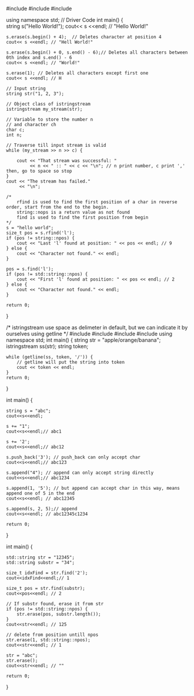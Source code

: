 #include <iostream>
#include <sstream>
#include <string>

using namespace std;
// Driver Code
int main()
{   
    string s("Hello World!");
    cout<< s <<endl; // "Hello World!"
    
    
    s.erase(s.begin() + 4);  // Deletes character at position 4
    cout<< s <<endl; // "Hell World!"
    
    s.erase(s.begin() + 0, s.end() - 6);// Deletes all characters between 0th index and s.end() - 6
    cout<< s <<endl; // "World!"
    
    s.erase(1); // Deletes all characters except first one
    cout<< s <<endl; // H
    
    // Input string
    string str("1, 2, 3");
 
    // Object class of istringstream
    istringstream my_stream(str);
 
    // Variable to store the number n
    // and character ch
    char c;
    int n;
 
    // Traverse till input stream is valid
    while (my_stream >> n >> c) {
 
        cout << "That stream was successful: "
             << n << " :: " << c << "\n"; // n print number, c print ',' then, go to space so stop
    }
    cout << "The stream has failed."
         << "\n";
    
    /*
        rfind is used to find the first position of a char in reverse order, start from the end to the begin.
        string::nops is a return value as not found
        find is used to find the first position from begin
    */
    s = "hello world";
    size_t pos = s.rfind('l');
    if (pos != string::npos) { 
        cout << "Last 'l' found at position: " << pos << endl; // 9
    } else {
        cout << "Character not found." << endl;
    }
    
    pos = s.find('l');
    if (pos != std::string::npos) {
        cout << "First 'l' found at position: " << pos << endl; // 2
    } else {
        cout << "Character not found." << endl;
    }
    
    return 0;
}


/*
    istringstream use space as delimeter in default, but we can indicate it by ourselves using getline
*/
#include <iostream>
#include <sstream>
#include <string>
#include <vector>
using namespace std;
int main() {
    string str = "apple/orange/banana";
    istringstream ss(str);
    string token;
    
    while (getline(ss, token, '/')) {
        // getline will put the string into token
        cout << token << endl;
    }
    return 0;
}


int main()
{

    string s = "abc";
    cout<<s<<endl;
    
    s += "1";
    cout<<s<<endl;// abc1
    
    s += '2';
    cout<<s<<endl;// abc12
    
    s.push_back('3'); // push_back can only accept char
    cout<<s<<endl;// abc123
    
    s.append("4"); // append can only accept string directly
    cout<<s<<endl;// abc1234
    
    s.append(1, '5'); // but append can accept char in this way, means append one of 5 in the end
    cout<<s<<endl; // abc12345
    
    s.append(s, 2, 5);// append 
    cout<<s<<endl; // abc12345c1234
    
    return 0;
}


int main()
{

    std::string str = "12345";
    std::string substr = "34";
    
    size_t idxFind = str.find('2');
    cout<<idxFind<<endl;// 1
    
    size_t pos = str.find(substr);
    cout<<pos<<endl; // 2
    
    // If substr found, erase it from str
    if (pos != std::string::npos) {
        str.erase(pos, substr.length());
    }
    cout<<str<<endl; // 125
    
    // delete from position untill npos
    str.erase(1, std::string::npos);
    cout<<str<<endl; // 1
    
    str = "abc";
    str.erase();
    cout<<str<<endl; // ""
    
    return 0;
}
